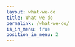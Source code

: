 ```yaml
---
layout: what-we-do
title: What we do
permalink: /what-we-do/
is_in_menu: true
position_in_menu: 2
---
```

